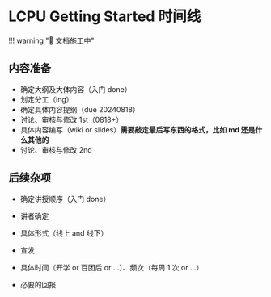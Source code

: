 # LCPU Getting Started 时间线

!!! warning ":construction: 文档施工中"

## 内容准备

- 确定大纲及大体内容（入门 done）
- 划定分工（ing）
- 确定具体内容提纲（due 20240818）
- 讨论、审核与修改 1st（0818+）
- 具体内容编写（wiki or slides）**需要敲定最后写东西的格式，比如 md 还是什么其他的**
- 讨论、审核与修改 2nd

## 后续杂项

- 确定讲授顺序（入门 done）

- 讲者确定
- 具体形式（线上 and 线下）
- 宣发
- 具体时间（开学 or 百团后 or …）、频次（每周 1 次 or …）
- 必要的回报
